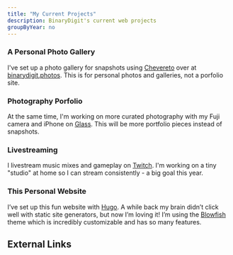 ```yaml
---
title: "My Current Projects"
description: BinaryDigit's current web projects
groupByYear: no
---
```


### A Personal Photo Gallery

I've set up a photo gallery for snapshots using [Chevereto](https://chevereto.com/) over at [binarydigit.photos](https://binarydigit.photos). This is for personal photos and galleries, not a porfolio site.

### Photography Porfolio

At the same time, I'm working on more curated photography with my Fuji camera and iPhone on [Glass](https://glass.photo/binarydigit). This will be more portfolio pieces instead of snapshots.

### Livestreaming

I livestream music mixes and gameplay on [Twitch](https://www.twitch.tv/binarydigit/about). I'm working on a tiny "studio" at home so I can stream consistently - a big goal this year.

### This Personal Website

I’ve set up this fun website with [Hugo](https://gohugo.io). A while back my brain didn’t click well with static site generators, but now I’m loving it! I’m using the [Blowfish](https://blowfish.page) theme which is incredibly customizable and has so many features.

## External Links